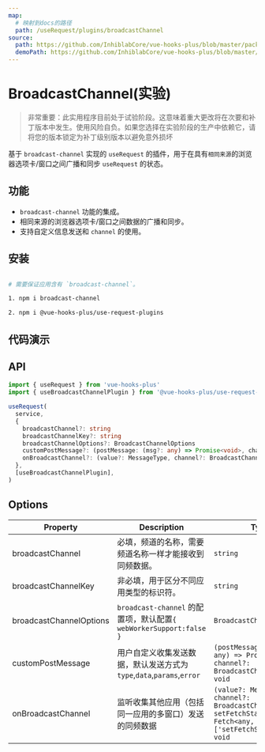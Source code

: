 ```yaml
---
map:
  # 映射到docs的路径
  path: /useRequest/plugins/broadcastChannel
source:
  path: https://github.com/InhiblabCore/vue-hooks-plus/blob/master/packages/use-request-plugins/src/useBroadcastChannelPlugin/index.ts
  demoPath: https://github.com/InhiblabCore/vue-hooks-plus/blob/master/packages/hooks/src/useRequest/docs/plugins/broadcastChannel/demo/demo.vue
---
```


# BroadcastChannel(实验)

> 非常重要：此实用程序目前处于试验阶段。这意味着重大更改将在次要和补丁版本中发生。使用风险自负。如果您选择在实验阶段的生产中依赖它，请将您的版本锁定为补丁级别版本以避免意外损坏

基于 `broadcast-channel` 实现的 `useRequest` 的插件，用于在具有`相同来源`的浏览器选项卡/窗口之间广播和同步 `useRequest` 的状态。

## 功能

- `broadcast-channel` 功能的集成。
- 相同来源的浏览器选项卡/窗口之间数据的广播和同步。
- 支持自定义信息发送和 `channel` 的使用。

## 安装

```bash

# 需要保证应用含有 `broadcast-channel`。

1. npm i broadcast-channel

2. npm i @vue-hooks-plus/use-request-plugins

```

## 代码演示

<demo src="./demo/demo.vue"
  language="vue"
  title="同源跨窗口通信"
  desc="打开一个同样的新窗口，发送和刷新数据会发现数据跨窗口传递。"> </demo>

## API

```typescript
import { useRequest } from 'vue-hooks-plus'
import { useBroadcastChannelPlugin } from '@vue-hooks-plus/use-request-plugins'

useRequest(
  service,
  {
    broadcastChannel?: string
    broadcastChannelKey?: string
    broadcastChannelOptions?: BroadcastChannelOptions
    customPostMessage?: (postMessage: (msg?: any) => Promise<void>, channel?: BroadcastChannel) => void
    onBroadcastChannel?: (value?: MessageType, channel?: BroadcastChannel, setFetchState?: Fetch<any, []>['setFetchState']) => void
  },
  [useBroadcastChannelPlugin],
)
```

## Options

| Property | Description | Type |
| --- | --- | --- |
| broadcastChannel | 必填，频道的名称，需要频道名称一样才能接收到同频数据。 | `string` |
| broadcastChannelKey | 非必填，用于区分不同应用类型的标识符。 | `string` |
| broadcastChannelOptions | `broadcast-channel` 的配置项，默认配置`{ webWorkerSupport:false }` | `BroadcastChannelOptions` |
| customPostMessage | 用户自定义收集发送数据，默认发送方式为 `type`,`data`,`params`,`error` | `(postMessage: (msg?: any) => Promise<void>, channel?: BroadcastChannel) => void` |
| onBroadcastChannel | 监听收集其他应用（包括同一应用的多窗口）发送的同频数据 | `(value?: MessageType, channel?: BroadcastChannel, setFetchState?: Fetch<any, []>['setFetchState']) => void` |
